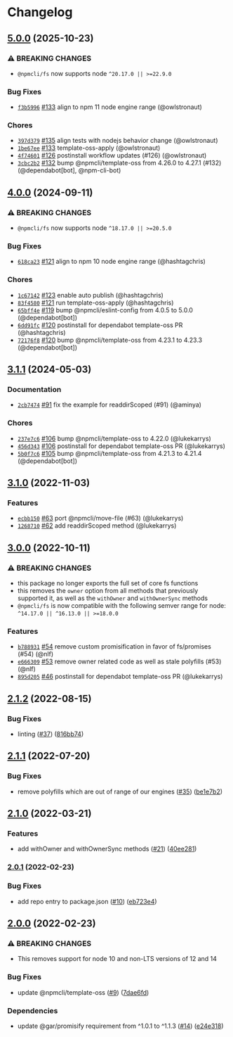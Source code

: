 # Changelog

## [5.0.0](https://github.com/npm/fs/compare/v4.0.0...v5.0.0) (2025-10-23)
### ⚠️ BREAKING CHANGES
* `@npmcli/fs` now supports node `^20.17.0 || >=22.9.0`
### Bug Fixes
* [`f3b5996`](https://github.com/npm/fs/commit/f3b5996ae144c740c2238f5bb4960d9df896e242) [#133](https://github.com/npm/fs/pull/133) align to npm 11 node engine range (@owlstronaut)
### Chores
* [`397d379`](https://github.com/npm/fs/commit/397d379a24aee08cb5e248c5294aec77f40411b4) [#135](https://github.com/npm/fs/pull/135) align tests with nodejs behavior change (@owlstronaut)
* [`1be67ee`](https://github.com/npm/fs/commit/1be67ee39cd1363f7a47619b22574603817bf6ed) [#133](https://github.com/npm/fs/pull/133) template-oss-apply (@owlstronaut)
* [`4f74601`](https://github.com/npm/fs/commit/4f74601489a9c258642630bef4fbb083c21ff36e) [#126](https://github.com/npm/fs/pull/126) postinstall workflow updates (#126) (@owlstronaut)
* [`3cbc2b2`](https://github.com/npm/fs/commit/3cbc2b29923127c9ad9d3833fee1eafb41fc005a) [#132](https://github.com/npm/fs/pull/132) bump @npmcli/template-oss from 4.26.0 to 4.27.1 (#132) (@dependabot[bot], @npm-cli-bot)

## [4.0.0](https://github.com/npm/fs/compare/v3.1.1...v4.0.0) (2024-09-11)
### ⚠️ BREAKING CHANGES
* `@npmcli/fs` now supports node `^18.17.0 || >=20.5.0`
### Bug Fixes
* [`618ca23`](https://github.com/npm/fs/commit/618ca236ab9a8e8fe515707efa6c51869badff22) [#121](https://github.com/npm/fs/pull/121) align to npm 10 node engine range (@hashtagchris)
### Chores
* [`1c67142`](https://github.com/npm/fs/commit/1c6714216afb9469f2add2e2f13cf0eaf241299d) [#123](https://github.com/npm/fs/pull/123) enable auto publish (@hashtagchris)
* [`83f4580`](https://github.com/npm/fs/commit/83f45800994afddaa472ceac15ff8600a89ae7ca) [#121](https://github.com/npm/fs/pull/121) run template-oss-apply (@hashtagchris)
* [`65bff4e`](https://github.com/npm/fs/commit/65bff4ea1d681d3a3009c9a554961a205c36114a) [#119](https://github.com/npm/fs/pull/119) bump @npmcli/eslint-config from 4.0.5 to 5.0.0 (@dependabot[bot])
* [`6dd91fc`](https://github.com/npm/fs/commit/6dd91fc020f098d513cb96ab4379ab9b8d667d37) [#120](https://github.com/npm/fs/pull/120) postinstall for dependabot template-oss PR (@hashtagchris)
* [`72176f8`](https://github.com/npm/fs/commit/72176f81fd7adf8da9fd31339ee7b2ee9ee352bf) [#120](https://github.com/npm/fs/pull/120) bump @npmcli/template-oss from 4.23.1 to 4.23.3 (@dependabot[bot])

## [3.1.1](https://github.com/npm/fs/compare/v3.1.0...v3.1.1) (2024-05-03)

### Documentation

* [`2cb7474`](https://github.com/npm/fs/commit/2cb74741359bc3712d08760aebe1c25cc0f42f3d) [#91](https://github.com/npm/fs/pull/91) fix the example for readdirScoped (#91) (@aminya)

### Chores

* [`237e7c6`](https://github.com/npm/fs/commit/237e7c696658e2617a4e0198990cd01c3f3a5746) [#106](https://github.com/npm/fs/pull/106) bump @npmcli/template-oss to 4.22.0 (@lukekarrys)
* [`456d343`](https://github.com/npm/fs/commit/456d3438ed24509a4703b984cc5679977f55ae6f) [#106](https://github.com/npm/fs/pull/106) postinstall for dependabot template-oss PR (@lukekarrys)
* [`5b0f7c6`](https://github.com/npm/fs/commit/5b0f7c6de9052ddba37df5cc2a1cbfc5dda40efc) [#105](https://github.com/npm/fs/pull/105) bump @npmcli/template-oss from 4.21.3 to 4.21.4 (@dependabot[bot])

## [3.1.0](https://github.com/npm/fs/compare/v3.0.0...v3.1.0) (2022-11-03)

### Features

* [`ecbb150`](https://github.com/npm/fs/commit/ecbb1507e0f6af546c17719426807ec3716c5b54) [#63](https://github.com/npm/fs/pull/63) port @npmcli/move-file (#63) (@lukekarrys)
* [`1268710`](https://github.com/npm/fs/commit/126871003bd0fcf615ac15621b11fec03e76ed2d) [#62](https://github.com/npm/fs/pull/62) add readdirScoped method (@lukekarrys)

## [3.0.0](https://github.com/npm/fs/compare/v2.1.2...v3.0.0) (2022-10-11)

### ⚠️ BREAKING CHANGES

* this package no longer exports the full set of core fs functions
* this removes the `owner` option from all methods that previously supported it, as well as the `withOwner` and `withOwnerSync` methods
* `@npmcli/fs` is now compatible with the following semver range for node: `^14.17.0 || ^16.13.0 || >=18.0.0`

### Features

* [`b788931`](https://github.com/npm/fs/commit/b78893107ae447c4ac65182aef24d9f39a46cd45) [#54](https://github.com/npm/fs/pull/54) remove custom promisification in favor of fs/promises (#54) (@nlf)
* [`e666309`](https://github.com/npm/fs/commit/e66630906e0796fe0cd5fdda970f1be30243fb1c) [#53](https://github.com/npm/fs/pull/53) remove owner related code as well as stale polyfills (#53) (@nlf)
* [`895d205`](https://github.com/npm/fs/commit/895d205502851ce1707b3ed0c1935e414c10be6b) [#46](https://github.com/npm/fs/pull/46) postinstall for dependabot template-oss PR (@lukekarrys)

## [2.1.2](https://github.com/npm/fs/compare/v2.1.1...v2.1.2) (2022-08-15)


### Bug Fixes

* linting ([#37](https://github.com/npm/fs/issues/37)) ([816bb74](https://github.com/npm/fs/commit/816bb74233cb029188e5236deea4dc58fbb70a94))

## [2.1.1](https://github.com/npm/fs/compare/v2.1.0...v2.1.1) (2022-07-20)


### Bug Fixes

* remove polyfills which are out of range of our engines ([#35](https://github.com/npm/fs/issues/35)) ([be1e7b2](https://github.com/npm/fs/commit/be1e7b262de3e1cf6b2803173094c73676446fd7))

## [2.1.0](https://www.github.com/npm/fs/compare/v2.0.1...v2.1.0) (2022-03-21)


### Features

* add withOwner and withOwnerSync methods ([#21](https://www.github.com/npm/fs/issues/21)) ([40ee281](https://www.github.com/npm/fs/commit/40ee28171138070fc28914689a190bf0727af555))

### [2.0.1](https://www.github.com/npm/fs/compare/v2.0.0...v2.0.1) (2022-02-23)


### Bug Fixes

* add repo entry to package.json ([#10](https://www.github.com/npm/fs/issues/10)) ([eb723e4](https://www.github.com/npm/fs/commit/eb723e44cbddd1d5c568fdfb1297a18672c41085))

## [2.0.0](https://www.github.com/npm/fs/compare/v1.1.1...v2.0.0) (2022-02-23)


### ⚠ BREAKING CHANGES

* This removes support for node 10 and non-LTS versions of 12 and 14

### Bug Fixes

* update @npmcli/template-oss ([#9](https://www.github.com/npm/fs/issues/9)) ([7dae6fd](https://www.github.com/npm/fs/commit/7dae6fdf461a1fff7c38943feb3b43315a25c5e3))


### Dependencies

* update @gar/promisify requirement from ^1.0.1 to ^1.1.3 ([#14](https://www.github.com/npm/fs/issues/14)) ([e24e318](https://www.github.com/npm/fs/commit/e24e318fc024255923e5821cd19c817c9eec73b5))
